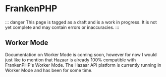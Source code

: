 # FrankenPHP

::: danger
This page is tagged as a draft and is a work in progress.  It is not yet complete and may contain errors or inaccuracies.
:::

## Worker Mode

Documentation on Worker Mode is coming soon, however for now I would just like to mention that Hazaar is already 100% compatible with FrankenPHP's Worker Mode.  The Hazaar API platform is currently running in Worker Mode and has been for some time.